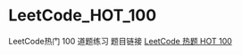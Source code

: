 # LeetCode_HOT_100
LeetCode热门 100 道题练习 
题目链接 [LeetCode 热题 HOT 100](https://leetcode-cn.com/problem-list/2cktkvj/)
